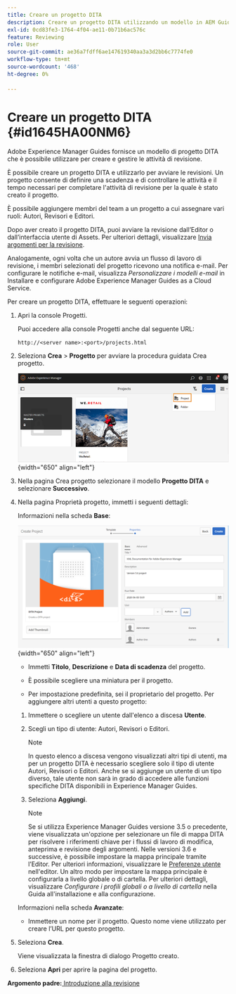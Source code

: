 ```yaml
---
title: Creare un progetto DITA
description: Creare un progetto DITA utilizzando un modello in AEM Guides. Scopri come utilizzare un progetto DITA per avviare le recensioni.
exl-id: 0cd83fe3-1764-4f04-ae11-0b71b6ac576c
feature: Reviewing
role: User
source-git-commit: ae36a7fdff6ae147619340aa3a3d2bb6c7774fe0
workflow-type: tm+mt
source-wordcount: '468'
ht-degree: 0%

---
```


# Creare un progetto DITA {#id1645HA00NM6}

Adobe Experience Manager Guides fornisce un modello di progetto DITA che è possibile utilizzare per creare e gestire le attività di revisione.

È possibile creare un progetto DITA e utilizzarlo per avviare le revisioni. Un progetto consente di definire una scadenza e di controllare le attività e il tempo necessari per completare l&#39;attività di revisione per la quale è stato creato il progetto.

È possibile aggiungere membri del team a un progetto a cui assegnare vari ruoli: Autori, Revisori e Editori.

Dopo aver creato il progetto DITA, puoi avviare la revisione dall’Editor o dall’interfaccia utente di Assets. Per ulteriori dettagli, visualizzare [Invia argomenti per la revisione](review-send-topics-for-review.md#).

Analogamente, ogni volta che un autore avvia un flusso di lavoro di revisione, i membri selezionati del progetto ricevono una notifica e-mail. Per configurare le notifiche e-mail, visualizza *Personalizzare i modelli e-mail* in Installare e configurare Adobe Experience Manager Guides as a Cloud Service.

Per creare un progetto DITA, effettuare le seguenti operazioni:

1. Apri la console Progetti.

   Puoi accedere alla console Progetti anche dal seguente URL:

   ```http
   http://<server name>:<port>/projects.html
   ```

1. Seleziona **Crea** \> **Progetto** per avviare la procedura guidata Crea progetto.

   ![](images/project-console-63.png){width="650" align="left"}

1. Nella pagina Crea progetto selezionare il modello **Progetto DITA** e selezionare **Successivo**.

1. Nella pagina Proprietà progetto, immetti i seguenti dettagli:

   Informazioni nella scheda **Base**:

   ![](images/create-project.png){width="650" align="left"}

   - Immetti **Titolo**, **Descrizione** e **Data di scadenza** del progetto.

   - È possibile scegliere una miniatura per il progetto.

   - Per impostazione predefinita, sei il proprietario del progetto. Per aggiungere altri utenti a questo progetto:

   1. Immettere o scegliere un utente dall&#39;elenco a discesa **Utente**.

   1. Scegli un tipo di utente: Autori, Revisori o Editori.

      >[!NOTE]
      >
      >In questo elenco a discesa vengono visualizzati altri tipi di utenti, ma per un progetto DITA è necessario scegliere solo il tipo di utente Autori, Revisori o Editori. Anche se si aggiunge un utente di un tipo diverso, tale utente non sarà in grado di accedere alle funzioni specifiche DITA disponibili in Experience Manager Guides.

   1. Seleziona **Aggiungi**.

      >[!NOTE]
      >
      >Se si utilizza Experience Manager Guides versione 3.5 o precedente, viene visualizzata un&#39;opzione per selezionare un file di mappa DITA per risolvere i riferimenti chiave per i flussi di lavoro di modifica, anteprima e revisione degli argomenti. Nelle versioni 3.6 e successive, è possibile impostare la mappa principale tramite l’Editor. Per ulteriori informazioni, visualizzare le [Preferenze utente](web-editor-features.md#id2087G0P40SB) nell&#39;editor. Un altro modo per impostare la mappa principale è configurarla a livello globale o di cartella. Per ulteriori dettagli, visualizzare *Configurare i profili globali o a livello di cartella* nella Guida all&#39;installazione e alla configurazione.

   Informazioni nella scheda **Avanzate**:

   - Immettere un nome per il progetto. Questo nome viene utilizzato per creare l’URL per questo progetto.

1. Seleziona **Crea**.

   Viene visualizzata la finestra di dialogo Progetto creato.

1. Seleziona **Apri** per aprire la pagina del progetto.


**Argomento padre:**[ Introduzione alla revisione](review.md)
